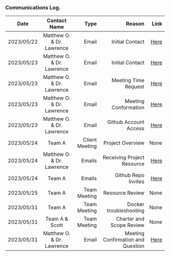 ### Communications Log. 

| Date          | Contact Name  | Type  | Reason               | Link |
| ------------- |:-------------:| -----:| --------------------:| ----:|
| 2023/05/22    | Matthew O. & Dr. Lawrence   | Email | Initial Contact | [Here](../communication/emails/inital_contact/Capstone_Project_Meeting_Request-Team_A-1.pdf) |
| 2023/05/23    | Matthew O. & Dr. Lawrence   | Email | Initial Contact | [Here](../communication/emails/inital_contact/Capstone_Project_Meeting_Request-Team_A-2.pdf) |
| 2023/05/23    | Matthew O. & Dr. Lawrence   | Email | Meeting Time Request | [Here](../communication/emails/inital_contact/Capstone_Project_Meeting_Request-Team_A-3.pdf) |
| 2023/05/23    | Matthew O. & Dr. Lawrence   | Email | Meeting Conformation | [Here](../communication/emails/inital_contact/Capstone_Project_Meeting_Request-Team_A-4.pdf) |
| 2023/05/23    | Matthew O. & Dr. Lawrence   | Email | Github Account Access | [Here](../communication/emails/Github_Accounts.pdf) |
| 2023/05/24    | Team A    | Client Meeting | Project Overview | None |
| 2023/05/24    | Matthew O. & Dr. Lawrence   | Emails|  Receiving Project Resource | [Here](../communication/emails/COSC_499_Project-PrairieLearn.pdf) |
| 2023/05/24    | Team A    | Emails| Github Repo Invites | [Here](../communication/emails/github_resources_invite) |
| 2023/05/25    | Team A    | Team Meeting | Resource Review | None|
| 2023/05/31    | Team A    | Team Meeting | Docker troubleshooting | None |
| 2023/05/31    | Team A & Scott   | Team Meeting | Charter and Scope Review | None |
| 2023/05/31    | Matthew O. & Dr. Lawrence   | Email | Meeting Confirmation and Question | [Here](../communication/emails/Friday-12_00-Noon-Meeting-Confirmation.pdf) |
